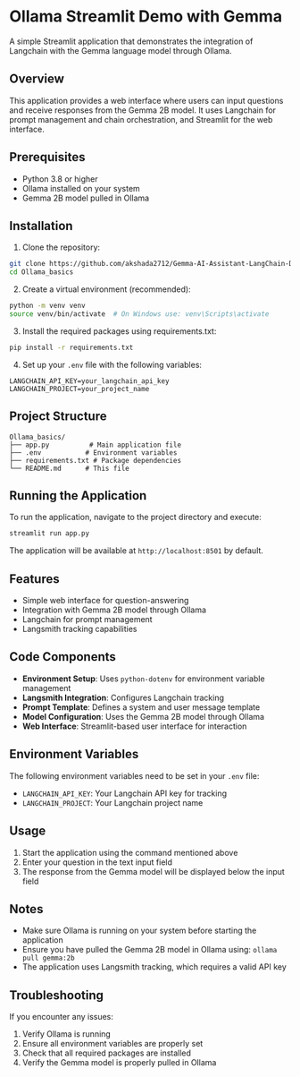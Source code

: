 # Ollama Streamlit Demo with Gemma

A simple Streamlit application that demonstrates the integration of Langchain with the Gemma language model through Ollama.

## Overview

This application provides a web interface where users can input questions and receive responses from the Gemma 2B model. It uses Langchain for prompt management and chain orchestration, and Streamlit for the web interface.

## Prerequisites

- Python 3.8 or higher
- Ollama installed on your system
- Gemma 2B model pulled in Ollama

## Installation

1. Clone the repository:
```bash
git clone https://github.com/akshada2712/Gemma-AI-Assistant-LangChain-Demo.git
cd Ollama_basics
```

2. Create a virtual environment (recommended):
```bash
python -m venv venv
source venv/bin/activate  # On Windows use: venv\Scripts\activate
```

3. Install the required packages using requirements.txt:
```bash
pip install -r requirements.txt
```

4. Set up your `.env` file with the following variables:
```
LANGCHAIN_API_KEY=your_langchain_api_key
LANGCHAIN_PROJECT=your_project_name
```

## Project Structure

```
Ollama_basics/
├── app.py          # Main application file
├── .env           # Environment variables
├── requirements.txt # Package dependencies
└── README.md      # This file
```

## Running the Application

To run the application, navigate to the project directory and execute:

```bash
streamlit run app.py
```

The application will be available at `http://localhost:8501` by default.

## Features

- Simple web interface for question-answering
- Integration with Gemma 2B model through Ollama
- Langchain for prompt management
- Langsmith tracking capabilities

## Code Components

- **Environment Setup**: Uses `python-dotenv` for environment variable management
- **Langsmith Integration**: Configures Langchain tracking
- **Prompt Template**: Defines a system and user message template
- **Model Configuration**: Uses the Gemma 2B model through Ollama
- **Web Interface**: Streamlit-based user interface for interaction

## Environment Variables

The following environment variables need to be set in your `.env` file:

- `LANGCHAIN_API_KEY`: Your Langchain API key for tracking
- `LANGCHAIN_PROJECT`: Your Langchain project name

## Usage

1. Start the application using the command mentioned above
2. Enter your question in the text input field
3. The response from the Gemma model will be displayed below the input field

## Notes

- Make sure Ollama is running on your system before starting the application
- Ensure you have pulled the Gemma 2B model in Ollama using: `ollama pull gemma:2b`
- The application uses Langsmith tracking, which requires a valid API key

## Troubleshooting

If you encounter any issues:

1. Verify Ollama is running
2. Ensure all environment variables are properly set
3. Check that all required packages are installed
4. Verify the Gemma model is properly pulled in Ollama
